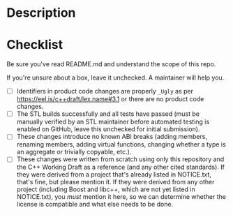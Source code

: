 # Description



# Checklist

Be sure you've read README.md and understand the scope of this repo.

If you're unsure about a box, leave it unchecked. A maintainer will help you.

- [ ] Identifiers in product code changes are properly `_Ugly` as per
  https://eel.is/c++draft/lex.name#3.1 or there are no product code changes.
- [ ] The STL builds successfully and all tests have passed (must be manually
  verified by an STL maintainer before automated testing is enabled on GitHub,
  leave this unchecked for initial submission).
- [ ] These changes introduce no known ABI breaks (adding members, renaming
  members, adding virtual functions, changing whether a type is an aggregate
  or trivially copyable, etc.).
- [ ] These changes were written from scratch using only this repository and
  the C++ Working Draft as a reference (and any other cited standards).
  If they were derived from a project that's already listed in NOTICE.txt,
  that's fine, but please mention it. If they were derived from any other
  project (including Boost and libc++, which are not yet listed in
  NOTICE.txt), you *must* mention it here, so we can determine whether the
  license is compatible and what else needs to be done.
